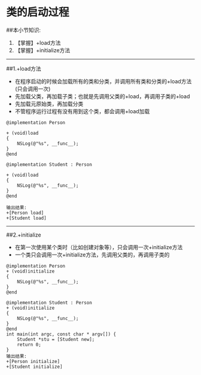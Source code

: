 # 类的启动过程
##本小节知识:
1. 【掌握】\+load方法
2. 【掌握】\+initialize方法

---

##1.\+load方法
- 在程序启动的时候会加载所有的类和分类，并调用所有类和分类的+load方法(只会调用一次)
- 先加载父类，再加载子类；也就是先调用父类的+load，再调用子类的+load
- 先加载元原始类，再加载分类
- 不管程序运行过程有没有用到这个类，都会调用+load加载

```
@implementation Person

+ (void)load
{
    NSLog(@"%s", __func__);
}
@end

@implementation Student : Person

+ (void)load
{
    NSLog(@"%s", __func__);
}
@end

输出结果:
+[Person load]
+[Student load]
```
---


##2.\+initialize
- 在第一次使用某个类时（比如创建对象等），只会调用一次+initialize方法
- 一个类只会调用一次+initialize方法，先调用父类的，再调用子类的

```
@implementation Person
+ (void)initialize
{
    NSLog(@"%s", __func__);
}
@end

@implementation Student : Person
+ (void)initialize
{
    NSLog(@"%s", __func__);
}
@end
int main(int argc, const char * argv[]) {
    Student *stu = [Student new];
    return 0;
}
输出结果:
+[Person initialize]
+[Student initialize]
```
